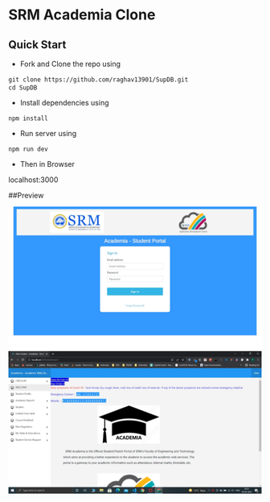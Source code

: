 # SRM Academia Clone

## Quick Start

- Fork and Clone the repo using
```
git clone https://github.com/raghav13901/SupDB.git
cd SupDB
```
- Install dependencies using
```
npm install
```
- Run server using
```
npm run dev
```
- Then in Browser

localhost:3000

##Preview

 ![alt text](https://github.com/raghav13901/SRM_Academia_Clone/blob/master/images/img2.jpeg)
 ![alt text](https://github.com/raghav13901/SRM_Academia_Clone/blob/master/images/img1.jpeg)
